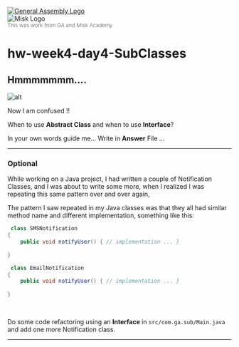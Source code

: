 [![General Assembly Logo](https://camo.githubusercontent.com/1a91b05b8f4d44b5bbfb83abac2b0996d8e26c92/687474703a2f2f692e696d6775722e636f6d2f6b6538555354712e706e67)](https://generalassemb.ly/education/web-development-immersive)<br>
![Misk Logo](https://i.ibb.co/KmXhJbm/Webp-net-resizeimage-1.png)<br>
<small style="color: gray">This was work from <span title="General Assembly">GA</span> and Misk Academy</small><br>

# hw-week4-day4-SubClasses
 
## Hmmmmmmm....
![alt](images/confusion.png)

Now I am confused !!

When to use **Abstract Class** and when to use **Interface**?

In your own words guide me...
Write in **Answer** File ...

---
### Optional
While working on a Java project, I had written a couple of Notification Classes, and I was about to write some more, when I realized I was repeating this same pattern over and over again,

The pattern I saw repeated in my Java classes was that they all had similar method name and different implementation, something like this:

```java
 class SMSNotification
{
    public void notifyUser() { // implementation ... }
    
}

 class EmailNotification 
{
    public void notifyUser() { // implementation ... }
    
}
```
<br>

Do some code refactoring using an **Interface**  in ` src/com.ga.sub/Main.java ` and add one more Notification class.

---

